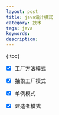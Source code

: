 ```yaml
---
layout: post
title: java设计模式
category: 技术
tags: java
keywords: 
description: 
---
```


{:toc}

- [x] 工厂方法模式

- [x] 抽象工厂模式
- [x] 单例模式

- [x] 建造者模式

